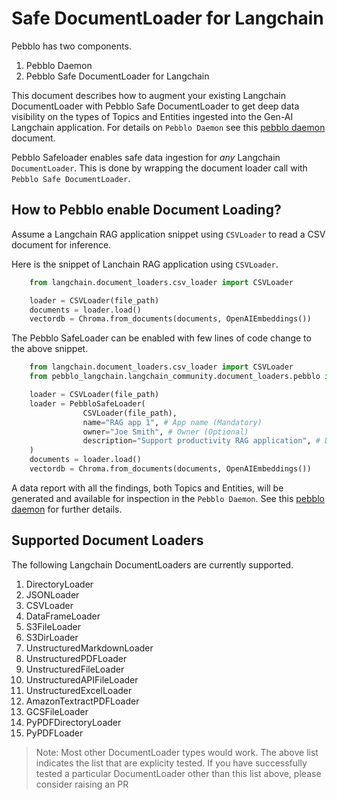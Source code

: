 # Safe DocumentLoader for Langchain

Pebblo has two components.

1. Pebblo Daemon
1. Pebblo Safe DocumentLoader for Langchain

This document describes how to augment your existing Langchain DocumentLoader with Pebblo Safe DocumentLoader to get deep data visibility on the types of Topics and Entities ingested into the Gen-AI Langchain application. For details on `Pebblo Daemon` see this [pebblo daemon](/pebblo-docs/daemon.html) document.

Pebblo Safeloader enables safe data ingestion for _any_ Langchain `DocumentLoader`. This is done by wrapping the document loader call with `Pebblo Safe DocumentLoader`.

## How to Pebblo enable Document Loading?

Assume a Langchain RAG application snippet using `CSVLoader` to read a CSV document for inference.

Here is the snippet of Lanchain RAG application using `CSVLoader`.


```python
    from langchain.document_loaders.csv_loader import CSVLoader

    loader = CSVLoader(file_path)
    documents = loader.load()
    vectordb = Chroma.from_documents(documents, OpenAIEmbeddings())
```

The Pebblo SafeLoader can be enabled with few lines of code change to the above snippet.

```python
    from langchain.document_loaders.csv_loader import CSVLoader
    from pebblo_langchain.langchain_community.document_loaders.pebblo import PebbloSafeLoader

    loader = CSVLoader(file_path)
    loader = PebbloSafeLoader(
                CSVLoader(file_path),
                name="RAG app 1", # App name (Mandatory)
                owner="Joe Smith", # Owner (Optional)
                description="Support productivity RAG application", # Description (Optional)
    )
    documents = loader.load()
    vectordb = Chroma.from_documents(documents, OpenAIEmbeddings())
```

A data report with all the findings, both Topics and Entities, will be generated and available for inspection in the `Pebblo Daemon`. See this [pebblo daemon](/pebblo-docs/daemon.html) for further details.

## Supported Document Loaders

The following Langchain DocumentLoaders are currently supported.

1. DirectoryLoader
1. JSONLoader
1. CSVLoader
1. DataFrameLoader
1. S3FileLoader
1. S3DirLoader
1. UnstructuredMarkdownLoader
1. UnstructuredPDFLoader
1. UnstructuredFileLoader
1. UnstructuredAPIFileLoader
1. UnstructuredExcelLoader
1. AmazonTextractPDFLoader
1. GCSFileLoader
1. PyPDFDirectoryLoader
1. PyPDFLoader

> Note: Most other DocumentLoader types would work. The above list indicates the list that are explicity tested. If you have successfully tested a particular DocumentLoader other than this list above, please consider raising an PR
